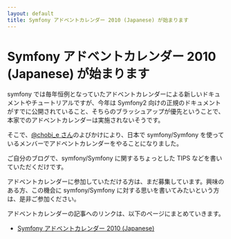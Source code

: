 ```yaml
---
layout: default
title: Symfony アドベントカレンダー 2010 (Japanese) が始まります
---
```


Symfony アドベントカレンダー 2010 (Japanese) が始まります
=========================================================

symfony では毎年恒例となっていたアドベントカレンダーによる新しいドキュメントやチュートリアルですが、今年は Symfony2 向けの正規のドキュメントがすでに公開されていること、そちらのブラッシュアップが優先ということで、本家でのアドベントカレンダーは実施されないそうです。


そこで、[@chobi_e さん](http://twitter.com/chobi_e)のよびかけにより、日本で symfony/Symfony を使っているメンバーでアドベントカレンダーをやることになりました。


ご自分のブログで、symfony/Symfony に関するちょっとした TIPS などを書いていただくだけです。

アドベントカレンダーに参加していただける方は、まだ募集しています。興味のある方、この機会に symfony/Symfony に対する思いを書いてみたいという方は、是非ご参加ください。


アドベントカレンダーの記事へのリンクは、以下のページにまとめていきます。

  - [Symfony アドベントカレンダー 2010 (Japanese)](../adventcalendar/2010)



